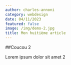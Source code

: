 ```yaml
---
author: charles-annoni
category: webdesign
date: 04/11/2023
featured: false
image: /img/demo-2.jpg
title: Mon huitième article
---
```

##Coucou 2

Lorem ipsum dolor sit amet 2